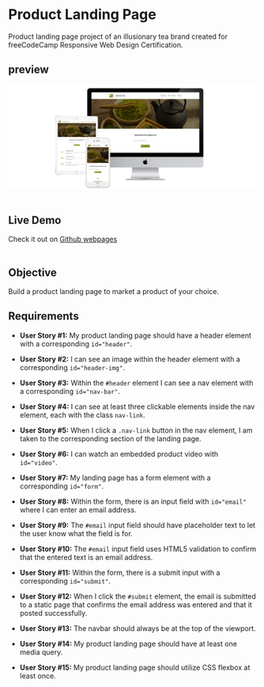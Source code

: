# Product Landing Page 

Product landing page project of an illusionary tea brand created for freeCodeCamp Responsive Web Design Certification.<br>

## preview 

![the project preview](./images/preview.png)</br>
<br>

## Live Demo 

Check it out on [Github webpages]()<br>
<br>

## Objective 

Build a product landing page to market a product of your choice.

## Requirements 

- **User Story #1:** My product landing page should have a header element with a corresponding `id="header"`.

- **User Story #2:** I can see an image within the header element with a corresponding `id="header-img"`.

- **User Story #3:** Within the `#header` element I can see a nav element with a corresponding `id="nav-bar"`.

- **User Story #4:** I can see at least three clickable elements inside the nav element, each with the class `nav-link`.

- **User Story #5:** When I click a `.nav-link` button in the nav element, I am taken to the corresponding section of the landing page.

- **User Story #6:** I can watch an embedded product video with `id="video"`.

- **User Story #7:** My landing page has a form element with a corresponding `id="form"`.

- **User Story #8:** Within the form, there is an input field with `id="email"` where I can enter an email address.

- **User Story #9:** The `#email` input field should have placeholder text to let the user know what the field is for.

- **User Story #10:** The `#email` input field uses HTML5 validation to confirm that the entered text is an email address.

- **User Story #11:** Within the form, there is a submit input with a corresponding `id="submit"`.

- **User Story #12:** When I click the `#submit` element, the email is submitted to a static page that confirms the email address was entered and that it posted successfully.

- **User Story #13:** The navbar should always be at the top of the viewport.

- **User Story #14:** My product landing page should have at least one media query.

- **User Story #15:** My product landing page should utilize CSS flexbox at least once.
<br>





